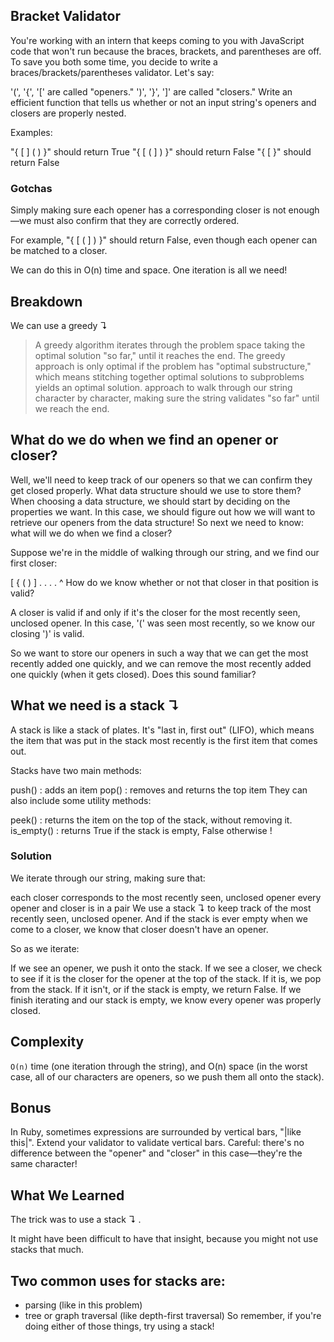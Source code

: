 ## Bracket Validator

You're working with an intern that keeps coming to you with JavaScript code that won't run because the braces, brackets, and parentheses are off. To save you both some time, you decide to write a braces/brackets/parentheses validator.
Let's say:

'(', '{', '[' are called "openers."
')', '}', ']' are called "closers."
Write an efficient function that tells us whether or not an input string's openers and closers are properly nested.

Examples:

"{ [ ] ( ) }" should return True
"{ [ ( ] ) }" should return False
"{ [ }" should return False

### Gotchas
Simply making sure each opener has a corresponding closer is not enough—we must also confirm that they are correctly ordered.

For example, "{ [ ( ] ) }" should return False, even though each opener can be matched to a closer.

We can do this in O(n) time and space. One iteration is all we need!

## Breakdown
We can use a greedy ↴

> A greedy algorithm iterates through the problem space taking the optimal solution "so far," until it reaches the end. The greedy approach is only optimal if the problem has "optimal substructure," which means stitching together optimal solutions to subproblems yields an optimal solution.
approach to walk through our string character by character, making sure the string validates "so far" until we reach the end.

## What do we do when we find an opener or closer?

Well, we'll need to keep track of our openers so that we can confirm they get closed properly. What data structure should we use to store them? When choosing a data structure, we should start by deciding on the properties we want. In this case, we should figure out how we will want to retrieve our openers from the data structure! So next we need to know: what will we do when we find a closer?

Suppose we're in the middle of walking through our string, and we find our first closer:

  [ { ( ) ] . . . .
      ^
How do we know whether or not that closer in that position is valid?

A closer is valid if and only if it's the closer for the most recently seen, unclosed opener. In this case, '(' was seen most recently, so we know our closing ')' is valid.

So we want to store our openers in such a way that we can get the most recently added one quickly, and we can remove the most recently added one quickly (when it gets closed). Does this sound familiar?

## What we need is a stack ↴
A stack is like a stack of plates. It's "last in, first out" (LIFO), which means the item that was put in the stack most recently is the first item that comes out.


Stacks have two main methods:

push() : adds an item
pop() : removes and returns the top item
They can also include some utility methods:

peek() : returns the item on the top of the stack, without removing it.
is_empty() : returns True if the stack is empty, False otherwise
!

### Solution
We iterate through our string, making sure that:

each closer corresponds to the most recently seen, unclosed opener
every opener and closer is in a pair
We use a stack ↴ to keep track of the most recently seen, unclosed opener. And if the stack is ever empty when we come to a closer, we know that closer doesn't have an opener.

So as we iterate:

If we see an opener, we push it onto the stack.
If we see a closer, we check to see if it is the closer for the opener at the top of the stack. If it is, we pop from the stack. If it isn't, or if the stack is empty, we return False.
If we finish iterating and our stack is empty, we know every opener was properly closed.

## Complexity
`O(n)` time (one iteration through the string), and O(n) space (in the worst case, all of our characters are openers, so we push them all onto the stack).

## Bonus
In Ruby, sometimes expressions are surrounded by vertical bars, "|like this|". Extend your validator to validate vertical bars. Careful: there's no difference between the "opener" and "closer" in this case—they're the same character!

## What We Learned
The trick was to use a stack ↴ .

It might have been difficult to have that insight, because you might not use stacks that much.

## Two common uses for stacks are:

+ parsing (like in this problem)
+ tree or graph traversal (like depth-first traversal)
So remember, if you're doing either of those things, try using a stack!